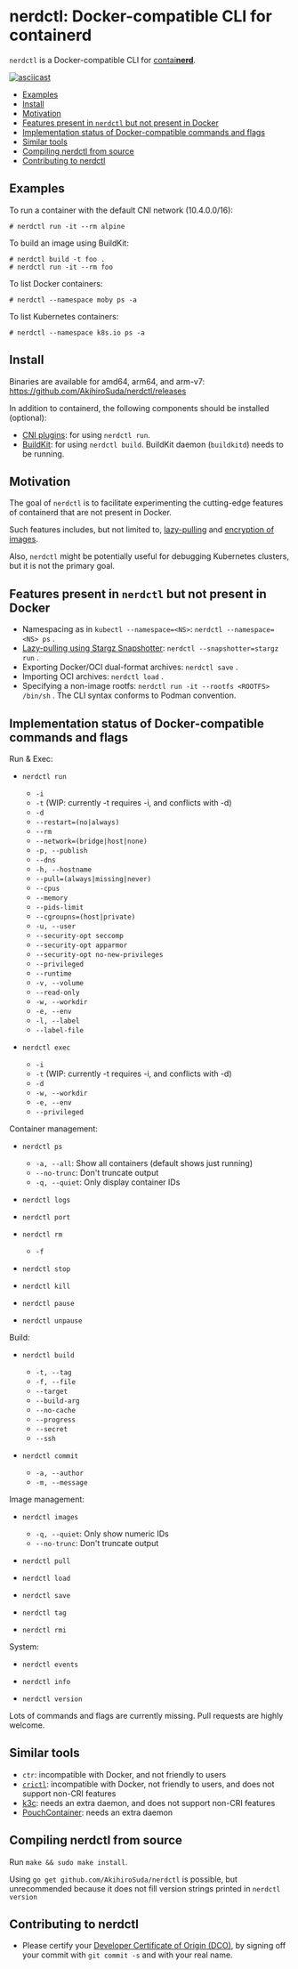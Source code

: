 # nerdctl: Docker-compatible CLI for containerd

`nerdctl` is a Docker-compatible CLI for [contai**nerd**](https://containerd.io).

[![asciicast](https://asciinema.org/a/378377.svg)](https://asciinema.org/a/378377)


<!-- START doctoc generated TOC please keep comment here to allow auto update -->
<!-- DON'T EDIT THIS SECTION, INSTEAD RE-RUN doctoc TO UPDATE -->


- [Examples](#examples)
- [Install](#install)
- [Motivation](#motivation)
- [Features present in `nerdctl` but not present in Docker](#features-present-in-nerdctl-but-not-present-in-docker)
- [Implementation status of Docker-compatible commands and flags](#implementation-status-of-docker-compatible-commands-and-flags)
- [Similar tools](#similar-tools)
- [Compiling nerdctl from source](#compiling-nerdctl-from-source)
- [Contributing to nerdctl](#contributing-to-nerdctl)

<!-- END doctoc generated TOC please keep comment here to allow auto update -->

## Examples

To run a container with the default CNI network (10.4.0.0/16):
```console
# nerdctl run -it --rm alpine
```

To build an image using BuildKit:
```console
# nerdctl build -t foo .
# nerdctl run -it --rm foo
```

To list Docker containers:
```console
# nerdctl --namespace moby ps -a
```

To list Kubernetes containers:
```console
# nerdctl --namespace k8s.io ps -a
```

## Install
Binaries are available for amd64, arm64, and arm-v7: https://github.com/AkihiroSuda/nerdctl/releases

In addition to containerd, the following components should be installed (optional):
- [CNI plugins](https://github.com/containernetworking/plugins): for using `nerdctl run`.
- [BuildKit](https://github.com/moby/buildkit): for using `nerdctl build`. BuildKit daemon (`buildkitd`) needs to be running.

## Motivation

The goal of `nerdctl` is to facilitate experimenting the cutting-edge features of containerd that are not present in Docker.

Such features includes, but not limited to, [lazy-pulling](./docs/stargz.md) and [encryption of images](https://github.com/containerd/imgcrypt).

Also, `nerdctl` might be potentially useful for debugging Kubernetes clusters, but it is not the primary goal.

## Features present in `nerdctl` but not present in Docker
- Namespacing as in `kubectl --namespace=<NS>`: `nerdctl --namespace=<NS> ps` .
- [Lazy-pulling using Stargz Snapshotter](./docs/stargz.md): `nerdctl --snapshotter=stargz run` .
- Exporting Docker/OCI dual-format archives: `nerdctl save` .
- Importing OCI archives: `nerdctl load` .
- Specifying a non-image rootfs: `nerdctl run -it --rootfs <ROOTFS> /bin/sh` . The CLI syntax conforms to Podman convention.

## Implementation status of Docker-compatible commands and flags

Run & Exec:
- `nerdctl run`
  - `-i`
  - `-t` (WIP: currently -t requires -i, and conflicts with -d)
  - `-d`
  - `--restart=(no|always)`
  - `--rm`
  - `--network=(bridge|host|none)`
  - `-p, --publish`
  - `--dns`
  - `-h, --hostname`
  - `--pull=(always|missing|never)`
  - `--cpus`
  - `--memory`
  - `--pids-limit`
  - `--cgroupns=(host|private)`
  - `-u, --user`
  - `--security-opt seccomp`
  - `--security-opt apparmor`
  - `--security-opt no-new-privileges`
  - `--privileged`
  - `--runtime`
  - `-v, --volume`
  - `--read-only`
  - `-w, --workdir`
  - `-e, --env`
  - `-l, --label`
  - `--label-file`

- `nerdctl exec`
  - `-i`
  - `-t` (WIP: currently -t requires -i, and conflicts with -d)
  - `-d`
  - `-w, --workdir`
  - `-e, --env`
  - `--privileged`

Container management:
- `nerdctl ps`
  - `-a, --all`: Show all containers (default shows just running)
  - `--no-trunc`: Don't truncate output
  - `-q, --quiet`: Only display container IDs

- `nerdctl logs`

- `nerdctl port`

- `nerdctl rm`
  - `-f`

- `nerdctl stop`

- `nerdctl kill`

- `nerdctl pause`

- `nerdctl unpause`

Build:
- `nerdctl build`
  - `-t, --tag`
  - `-f, --file`
  - `--target`
  - `--build-arg`
  - `--no-cache`
  - `--progress`
  - `--secret`
  - `--ssh`

- `nerdctl commit`
  - `-a, --author`
  - `-m, --message`

Image management:
- `nerdctl images`
  - `-q, --quiet`: Only show numeric IDs
  - `--no-trunc`: Don't truncate output

- `nerdctl pull`

- `nerdctl load`

- `nerdctl save`

- `nerdctl tag`

- `nerdctl rmi`

System:
- `nerdctl events`

- `nerdctl info`

- `nerdctl version`

Lots of commands and flags are currently missing. Pull requests are highly welcome.

## Similar tools

- `ctr`: incompatible with Docker, and not friendly to users
- [`crictl`](https://github.com/kubernetes-sigs/cri-tools): incompatible with Docker, not friendly to users, and does not support non-CRI features
- [k3c](https://github.com/rancher/k3c): needs an extra daemon, and does not support non-CRI features
- [PouchContainer](https://github.com/alibaba/pouch): needs an extra daemon

## Compiling nerdctl from source

Run `make && sudo make install`.

Using `go get github.com/AkihiroSuda/nerdctl` is possible, but unrecommended because it does not fill version strings printed in `nerdctl version`

## Contributing to nerdctl

- Please certify your [Developer Certificate of Origin (DCO)](https://developercertificate.org/), by signing off your commit with `git commit -s` and with your real name.
